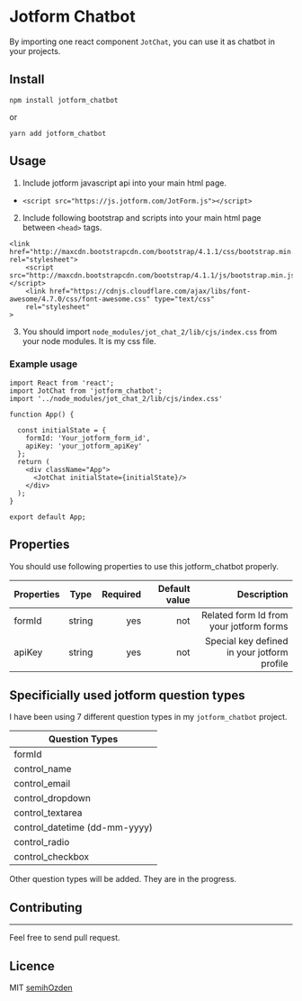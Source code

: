 # Jotform Chatbot

By importing one react component `JotChat`, you can use it as chatbot in your projects.

## Install

`npm install jotform_chatbot`

or

` yarn add jotform_chatbot `

## Usage

1.  Include jotform javascript api into your main html page.
* `<script src="https://js.jotform.com/JotForm.js"></script> `
2.  Include following bootstrap and scripts into your main html page between `<head>` tags.

```
<link href="http://maxcdn.bootstrapcdn.com/bootstrap/4.1.1/css/bootstrap.min.css" rel="stylesheet">
    <script src="http://maxcdn.bootstrapcdn.com/bootstrap/4.1.1/js/bootstrap.min.js"></script>
    <link href="https://cdnjs.cloudflare.com/ajax/libs/font-awesome/4.7.0/css/font-awesome.css" type="text/css"
    rel="stylesheet"
>
```

3.  You should import ` node_modules/jot_chat_2/lib/cjs/index.css ` from your node modules. It is my css file.

### Example usage
```
import React from 'react';
import JotChat from 'jotform_chatbot';
import '../node_modules/jot_chat_2/lib/cjs/index.css'

function App() {

  const initialState = {
    formId: 'Your_jotform_form_id',
    apiKey: 'your_jotform_apiKey'
  };
  return (
    <div className="App">
      <JotChat initialState={initialState}/>
    </div>
  );
}

export default App;

```
## Properties

You should use following properties to use this jotform_chatbot properly.

| Properties        | Type           | Required  | Default value | Description |
| -------------     |:-------------: | -----:    | -----:        | ---------------------------------------------:
| formId            | string         |   yes     |   not         | Related form Id from your jotform forms|
| apiKey            | string         |   yes     |   not         | Special key defined in your jotform profile |

## Specificially used jotform question types

I have been using 7 different question types in my `jotform_chatbot` project.


| Question Types        |
| -------------     |
| formId            |
| control_name |
| control_email |
| control_dropdown |
| control_textarea |
| control_datetime (dd-mm-yyyy) |
| control_radio |
| control_checkbox           |

Other question types will be added. They are in the progress.

## Contributing
---------------
Feel free to send pull request.

## Licence

MIT [semihOzden](https://github.com/SemihOzden)
